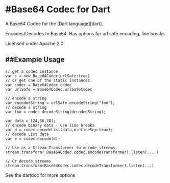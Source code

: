 #Base64 Codec for Dart
========================
A Base64 Codec for the [Dart language][dart]. 

Encodes/Decodes to Base64. Has options for url safe encoding, line breaks

Licensed under Apache 2.0


##Example Usage
--------

	// get a codec instance
	var c = new Base64Codec(urlSafe:true)
	// or get one of the static instances.
	var codec = Base64Codec.codec
	var urlSafe = Base64Codec.urlSafeCodec
	
	// encode a string
	var encodedString = urlSafe.encodeString("foo");
	// decode a string
	var foo = codec.decodeString(decodedString);
	
	var data = [24,56,78];
	// encode binary data - use line breaks 
	var d = codec.encodeList(data,useLineSep:true);
	// decode List data
	var e = codec.decode(d);
	
	// Use as a Stream Transformer to encode streams
	stream.transform( Base64Codec.codec.encodeTransformer).listen(....)
	
	// Or decode streams
	stream.transform(Base64Codec.codec.decodeTransformer).listen(...)
	
	

See the dartdoc for more options





